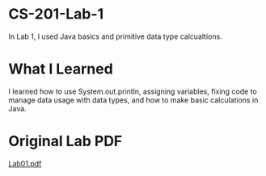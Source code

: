 # CS-201-Lab-1
In Lab 1, I used Java basics and primitive data type calcualtions.

# What I Learned
I learned how to use System.out.println, assigning variables, fixing code to manage data usage with data types, and how to make basic calculations in Java.

# Original Lab PDF
[Lab01.pdf](https://github.com/aryanpat/CS-201-Lab-1/files/9845084/Lab01.pdf)
